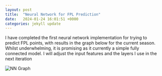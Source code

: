 ```yaml
---
layout: post
title:  "Neural Network for FPL Prediction"
date:   2024-01-24 16:01:51 +0000
categories: jekyll update
---
```

I have completed the first neural network implementation for trying to predict FPL points, with results in the graph below for the current season. 
Whilst underwhelming, it is promising as it currently a simple fully connected model. I will adjust the input features and the layers I use in the next iteration

![NN Graph](/assets/nn1.png)
